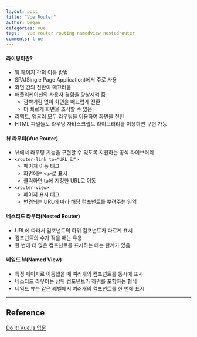 ```yaml
---
layout: post
title: "Vue Router"
author: Degan
categories: vue
tags:	vue router routing namedview nestedrouter
comments: true
---
```


#### 라이팅이란?
- 웹 페이지 간의 이동 방법
- SPA(Single Page Application)에서 주로 사용
- 화면 간의 전환이 매끄러움
- 애플리케이션의 사용자 경험을 향상시켜 줌
  - 깜빡거림 없이 화면을 매끄럽게 전환
  - 더 빠르게 화면을 조작할 수 있음
- 리액트, 앵귤러 모두 라우팅을 이용하여 화면을 전환
- HTML 파일들도 라우팅 자바스크립트 라이브러리를 이용하면 구현 가능

#### 뷰 라우터(Vue Router)
- 뷰에서 라우팅 기능을 구현할 수 있도록 지원하는 공식 라이브러리
- `<router-link to="URL 값">`
  - 페이지 이동 태그
  - 화면에는 `<a>`로 표시
  - 클릭하면 to에 지정한 URL로 이동
- `<router-view>`
  - 페이지 표시 태그
  - 변경되는 URL에 따라 해당 컴포넌트를 뿌려주는 영역

<script src="https://gist.github.com/degan85/17a79715ea92bdc8291538720758531d.js?file=router.html"></script>

#### 네스티드 라우터(Nested Router)
- URL에 따라서 컴포넌트의 하위 컴포넌트가 다르게 표시
- 컴포넌트의 수가 적을 때는 유용
- 한 번에 더 많은 컴포넌트를 표시하는 데는 한계가 있음

<script src="https://gist.github.com/degan85/17a79715ea92bdc8291538720758531d.js?file=nested-router.html"></script>

#### 네임드 뷰(Named View)
- 특정 페이지로 이동했을 때 여러개의 컴포넌트를 동시에 표시
- 네스티드 라우터는 상위 컴포넌트가 하위를 포함하는 형식
- 네임드 뷰는 같은 레벨에서 여러개의 컴포넌트를 한 번에 표시

<script src="https://gist.github.com/degan85/17a79715ea92bdc8291538720758531d.js?file=named-view.html"></script>

---

## Reference

[Do it! Vue.js 입문](http://www.yes24.com/24/goods/58206961)
